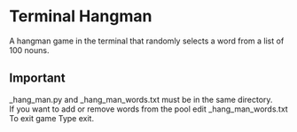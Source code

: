 # Terminal Hangman

A hangman game in the terminal that randomly selects a word from a list of 100 nouns.

## Important

\_hang_man.py and \_hang_man_words.txt must be in the same directory.<br/>
If you want to add or remove words from the pool edit \_hang_man_words.txt<br/>
To exit game Type exit.<br/>
